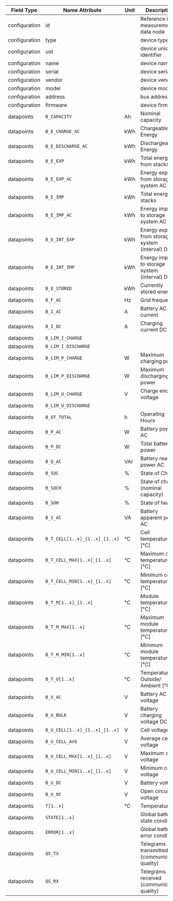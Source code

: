 | Field Type    | Name Attribute                 | Unit | Description                                     | Value   | Required | Example                        | Version |
|---------------|--------------------------------|------|-------------------------------------------------|---------|----------|--------------------------------|---------|
| configuration | id                             |      | Reference id for measurement data node          |         | x        | <device id=“1“ type=“battery“> | 2.0.1   |
| configuration | type                           |      | device type                                     | battery | x        | <device id=“1“ type=“battery“> | 2.0.1   |
| configuration | uid                            |      | device unique identifier                        |         | x        | <uid>BAT12345</uid>            | 2.0.1   |
| configuration | name                           |      | device name                                     |         |          | <name>Battery A</name>         | 2.0.1   |
| configuration | serial                         |      | device serial                                   |         |          | <serial>BAT11.22.33</serial>   | 2.0.1   |
| configuration | vendor                         |      | device vendor                                   |         |          | <vendor>vendor 123</vendor>    | 2.0.1   |
| configuration | model                          |      | device model                                    |         |          | <model></model>                | 2.0.1   |
| configuration | address                        |      | bus address                                     |         |          | <address>1</address>           | 2.0.1   |
| configuration | firmware                       |      | device firmware                                 |         |          | <firmware>1.23.3</firmware>    | 2.0.1   |
| datapoints    | `B_CAPACITY`                   | Ah   | Nominal capacity                                |         |          |                                |         |
| datapoints    | `B_E_CHARGE_AC`                | kWh  | Chargeable Energy                               |         |          |                                |         |
| datapoints    | `B_E_DISCHARGE_AC`             | kWh  | Dischargeable Energy                            |         |          |                                |         |
| datapoints    | `B_E_EXP`                      | kWh  | Total energy from stacks                        |         |          |                                |         |
| datapoints    | `B_E_EXP_AC`                   | kWh  | Energy export from storage system AC            |         |          |                                |         |
| datapoints    | `B_E_IMP`                      | kWh  | Total energy to stacks                          |         |          |                                |         |
| datapoints    | `B_E_IMP_AC`                   | kWh  | Energy import to storage system AC              |         |          |                                |         |
| datapoints    | `B_E_INT_EXP`                  | kWh  | Energy export from storage system (interval) DC |         |          |                                |         |
| datapoints    | `B_E_INT_IMP`                  | kWh  | Energy import to storage system (interval) DC   |         |          |                                |         |
| datapoints    | `B_E_STORED`                   | kWh  | Currently stored energy                         |         |          |                                |         |
| datapoints    | `B_F_AC`                       | Hz   | Grid frequency                                  |         |          |                                |         |
| datapoints    | `B_I_AC`                       | A    | Battery AC current                              |         |          |                                |         |
| datapoints    | `B_I_DC`                       | A    | Charging current DC                             |         |          |                                |         |
| datapoints    | `B_LIM_I_CHARGE`               |      |                                                 |         |          |                                |         |
| datapoints    | `B_LIM_I_DISCHARGE`            |      |                                                 |         |          |                                |         |
| datapoints    | `B_LIM_P_CHARGE`               | W    | Maximum charging power                          |         |          |                                |         |
| datapoints    | `B_LIM_P_DISCHARGE`            | W    | Maximum discharging power                       |         |          |                                |         |
| datapoints    | `B_LIM_U_CHARGE`               | V    | Charge end voltage                              |         |          |                                |         |
| datapoints    | `B_LIM_U_DISCHARGE`            |      |                                                 |         |          |                                |         |
| datapoints    | `B_OT_TOTAL`                   | h    | Operating Hours                                 |         |          |                                |         |
| datapoints    | `B_P_AC`                       | W    | Battery power AC                                |         |          |                                |         |
| datapoints    | `B_P_DC`                       | W    | Total battery power                             |         |          |                                |         |
| datapoints    | `B_Q_AC`                       | VAr  | Battery reactive power AC                       |         |          |                                |         |
| datapoints    | `B_SOC`                        | %    | State of Charge                                 |         |          |                                |         |
| datapoints    | `B_SOCH`                       | %    | State of charge (nominal capacity)              |         |          |                                |         |
| datapoints    | `B_SOH`                        | %    | State of health                                 |         |          |                                |         |
| datapoints    | `B_S_AC`                       | VA   | Battery apparent power AC                       |         |          |                                |         |
| datapoints    | `B_T_CELL[1..x]_[1..x]_[1..x]` | °C   | Cell temperature  [°C]                          |         |          |                                |         |
| datapoints    | `B_T_CELL_MAX[1..x]_[1..x]`    | °C   | Maximum cell temperature  [°C]                  |         |          |                                |         |
| datapoints    | `B_T_CELL_MIN[1..x]_[1..x]`    | °C   | Minimum cell temperature  [°C]                  |         |          |                                |         |
| datapoints    | `B_T_M[1..x]_[1..x]`           | °C   | Module temperature [°C]                         |         |          |                                |         |
| datapoints    | `B_T_M_MAX[1..x]`              | °C   | Maximum module temperature [°C]                 |         |          |                                |         |
| datapoints    | `B_T_M_MIN[1..x]`              | °C   | Minimum module temperature [°C]                 |         |          |                                |         |
| datapoints    | `B_T_U[1..x]`                  | °C   | Temperature Outside/ Ambient [°C]               |         |          |                                |         |
| datapoints    | `B_U_AC`                       | V    | Battery AC voltage                              |         |          |                                |         |
| datapoints    | `B_U_BULK`                     | V    | Battery charging voltage DC                     |         |          |                                |         |
| datapoints    | `B_U_CELL[1..x]_[1..x]_[1..x]` | V    | Cell voltage                                    |         |          |                                |         |
| datapoints    | `B_U_CELL_AVG`                 | V    | Average cell voltage                            |         |          |                                |         |
| datapoints    | `B_U_CELL_MAX[1..x]_[1..x]`    | V    | Maximum cell voltage                            |         |          |                                |         |
| datapoints    | `B_U_CELL_MIN[1..x]_[1..x]`    | V    | Minimum cell voltage                            |         |          |                                |         |
| datapoints    | `B_U_DC`                       | V    | Battery voltage                                 |         |          |                                |         |
| datapoints    | `B_U_OC`                       | V    | Open circuit voltage                            |         |          |                                |         |
| datapoints    | `T[1..x]`                      | °C   | Temperatures                                    |         |          |                                |         |
| datapoints    | `STATE[1..x]`                  |      | Global battery state conditions                 |         |          |                                |         |
| datapoints    | `ERROR[1..x]`                  |      | Global battery error conditions                 |         |          |                                |         |
| datapoints    | `QS_TX`                        |      | Telegrams transmitted (communication quality)   |         |          |                                |         |
| datapoints    | `QS_RX`                        |      | Telegrams received (communication quality)      |         |          |                                |         |
